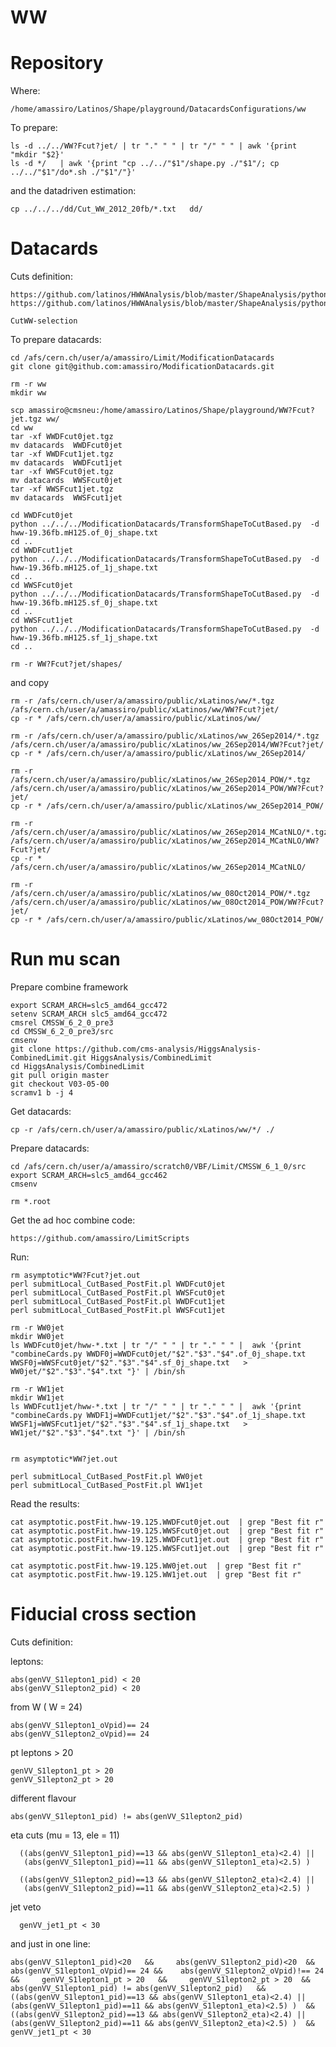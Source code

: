 WW
=======================

Repository
====

Where:
  
    /home/amassiro/Latinos/Shape/playground/DatacardsConfigurations/ww

To prepare:

    ls -d ../../WW?Fcut?jet/ | tr "." " " | tr "/" " " | awk '{print "mkdir "$2}'
    ls -d */   | awk '{print "cp ../../"$1"/shape.py ./"$1"/; cp ../../"$1"/do*.sh ./"$1"/"}'

and the datadriven estimation:

    cp ../../../dd/Cut_WW_2012_20fb/*.txt   dd/



Datacards
====

Cuts definition:

    https://github.com/latinos/HWWAnalysis/blob/master/ShapeAnalysis/python/hwwinfo.py#L914
    https://github.com/latinos/HWWAnalysis/blob/master/ShapeAnalysis/python/hwwinfo.py#L427

    CutWW-selection


To prepare datacards:


    cd /afs/cern.ch/user/a/amassiro/Limit/ModificationDatacards
    git clone git@github.com:amassiro/ModificationDatacards.git

    rm -r ww
    mkdir ww

    scp amassiro@cmsneu:/home/amassiro/Latinos/Shape/playground/WW?Fcut?jet.tgz ww/
    cd ww
    tar -xf WWDFcut0jet.tgz
    mv datacards  WWDFcut0jet
    tar -xf WWDFcut1jet.tgz
    mv datacards  WWDFcut1jet
    tar -xf WWSFcut0jet.tgz
    mv datacards  WWSFcut0jet
    tar -xf WWSFcut1jet.tgz
    mv datacards  WWSFcut1jet

    cd WWDFcut0jet
    python ../../../ModificationDatacards/TransformShapeToCutBased.py  -d   hww-19.36fb.mH125.of_0j_shape.txt
    cd ..
    cd WWDFcut1jet
    python ../../../ModificationDatacards/TransformShapeToCutBased.py  -d   hww-19.36fb.mH125.of_1j_shape.txt
    cd ..
    cd WWSFcut0jet
    python ../../../ModificationDatacards/TransformShapeToCutBased.py  -d   hww-19.36fb.mH125.sf_0j_shape.txt
    cd ..
    cd WWSFcut1jet
    python ../../../ModificationDatacards/TransformShapeToCutBased.py  -d   hww-19.36fb.mH125.sf_1j_shape.txt
    cd ..

    rm -r WW?Fcut?jet/shapes/


and copy

    rm -r /afs/cern.ch/user/a/amassiro/public/xLatinos/ww/*.tgz /afs/cern.ch/user/a/amassiro/public/xLatinos/ww/WW?Fcut?jet/
    cp -r * /afs/cern.ch/user/a/amassiro/public/xLatinos/ww/

    rm -r /afs/cern.ch/user/a/amassiro/public/xLatinos/ww_26Sep2014/*.tgz /afs/cern.ch/user/a/amassiro/public/xLatinos/ww_26Sep2014/WW?Fcut?jet/
    cp -r * /afs/cern.ch/user/a/amassiro/public/xLatinos/ww_26Sep2014/

    rm -r /afs/cern.ch/user/a/amassiro/public/xLatinos/ww_26Sep2014_POW/*.tgz /afs/cern.ch/user/a/amassiro/public/xLatinos/ww_26Sep2014_POW/WW?Fcut?jet/
    cp -r * /afs/cern.ch/user/a/amassiro/public/xLatinos/ww_26Sep2014_POW/

    rm -r /afs/cern.ch/user/a/amassiro/public/xLatinos/ww_26Sep2014_MCatNLO/*.tgz /afs/cern.ch/user/a/amassiro/public/xLatinos/ww_26Sep2014_MCatNLO/WW?Fcut?jet/
    cp -r * /afs/cern.ch/user/a/amassiro/public/xLatinos/ww_26Sep2014_MCatNLO/

    rm -r /afs/cern.ch/user/a/amassiro/public/xLatinos/ww_08Oct2014_POW/*.tgz /afs/cern.ch/user/a/amassiro/public/xLatinos/ww_08Oct2014_POW/WW?Fcut?jet/
    cp -r * /afs/cern.ch/user/a/amassiro/public/xLatinos/ww_08Oct2014_POW/


Run mu scan
====

Prepare combine framework

    export SCRAM_ARCH=slc5_amd64_gcc472
    setenv SCRAM_ARCH slc5_amd64_gcc472
    cmsrel CMSSW_6_2_0_pre3
    cd CMSSW_6_2_0_pre3/src
    cmsenv
    git clone https://github.com/cms-analysis/HiggsAnalysis-CombinedLimit.git HiggsAnalysis/CombinedLimit
    cd HiggsAnalysis/CombinedLimit
    git pull origin master
    git checkout V03-05-00
    scramv1 b -j 4


Get datacards:

    cp -r /afs/cern.ch/user/a/amassiro/public/xLatinos/ww/*/ ./


Prepare datacards:

    cd /afs/cern.ch/user/a/amassiro/scratch0/VBF/Limit/CMSSW_6_1_0/src
    export SCRAM_ARCH=slc5_amd64_gcc462
    cmsenv

    rm *.root


Get the ad hoc combine code:

    https://github.com/amassiro/LimitScripts


Run:

    rm asymptotic*WW?Fcut?jet.out
    perl submitLocal_CutBased_PostFit.pl WWDFcut0jet
    perl submitLocal_CutBased_PostFit.pl WWSFcut0jet
    perl submitLocal_CutBased_PostFit.pl WWDFcut1jet
    perl submitLocal_CutBased_PostFit.pl WWSFcut1jet

    rm -r WW0jet
    mkdir WW0jet
    ls WWDFcut0jet/hww-*.txt | tr "/" " " | tr "." " " |  awk '{print "combineCards.py WWDF0j=WWDFcut0jet/"$2"."$3"."$4".of_0j_shape.txt  WWSF0j=WWSFcut0jet/"$2"."$3"."$4".sf_0j_shape.txt   > WW0jet/"$2"."$3"."$4".txt "}' | /bin/sh

    rm -r WW1jet
    mkdir WW1jet
    ls WWDFcut1jet/hww-*.txt | tr "/" " " | tr "." " " |  awk '{print "combineCards.py WWDF1j=WWDFcut1jet/"$2"."$3"."$4".of_1j_shape.txt  WWSF1j=WWSFcut1jet/"$2"."$3"."$4".sf_1j_shape.txt   > WW1jet/"$2"."$3"."$4".txt "}' | /bin/sh


    rm asymptotic*WW?jet.out

    perl submitLocal_CutBased_PostFit.pl WW0jet
    perl submitLocal_CutBased_PostFit.pl WW1jet


Read the results:

    cat asymptotic.postFit.hww-19.125.WWDFcut0jet.out  | grep "Best fit r"
    cat asymptotic.postFit.hww-19.125.WWSFcut0jet.out  | grep "Best fit r"
    cat asymptotic.postFit.hww-19.125.WWDFcut1jet.out  | grep "Best fit r"
    cat asymptotic.postFit.hww-19.125.WWSFcut1jet.out  | grep "Best fit r"

    cat asymptotic.postFit.hww-19.125.WW0jet.out  | grep "Best fit r"
    cat asymptotic.postFit.hww-19.125.WW1jet.out  | grep "Best fit r"













Fiducial cross section
====

Cuts definition:

leptons:

    abs(genVV_S1lepton1_pid) < 20
    abs(genVV_S1lepton2_pid) < 20


from W ( W = 24)

    abs(genVV_S1lepton1_oVpid)== 24 
    abs(genVV_S1lepton2_oVpid)== 24 


pt leptons > 20

    genVV_S1lepton1_pt > 20
    genVV_S1lepton2_pt > 20


different flavour

    abs(genVV_S1lepton1_pid) != abs(genVV_S1lepton2_pid)


eta cuts (mu = 13, ele = 11)

      ((abs(genVV_S1lepton1_pid)==13 && abs(genVV_S1lepton1_eta)<2.4) ||
       (abs(genVV_S1lepton1_pid)==11 && abs(genVV_S1lepton1_eta)<2.5) )

      ((abs(genVV_S1lepton2_pid)==13 && abs(genVV_S1lepton2_eta)<2.4) ||
       (abs(genVV_S1lepton2_pid)==11 && abs(genVV_S1lepton2_eta)<2.5) )

jet veto

      genVV_jet1_pt < 30




and just in one line:

    abs(genVV_S1lepton1_pid)<20   &&     abs(genVV_S1lepton2_pid)<20  &&  abs(genVV_S1lepton1_oVpid)== 24 &&    abs(genVV_S1lepton2_oVpid)!== 24  &&     genVV_S1lepton1_pt > 20   &&     genVV_S1lepton2_pt > 20  &&     abs(genVV_S1lepton1_pid) != abs(genVV_S1lepton2_pid)   &&      ((abs(genVV_S1lepton1_pid)==13 && abs(genVV_S1lepton1_eta)<2.4) ||    (abs(genVV_S1lepton1_pid)==11 && abs(genVV_S1lepton1_eta)<2.5) )  &&  ((abs(genVV_S1lepton2_pid)==13 && abs(genVV_S1lepton2_eta)<2.4) ||   (abs(genVV_S1lepton2_pid)==11 && abs(genVV_S1lepton2_eta)<2.5) )  &&        genVV_jet1_pt < 30






















